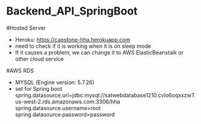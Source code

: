 # Backend_API_SpringBoot

#Hosted Server
- Heroku: https://capstone-hha.herokuapp.com
- need to check if it is working when it is on sleep mode
- If it causes a problem, we can change it to AWS ElasticBeanstalk or other cloud service

#AWS RDS
- MYSQL (Engine version: 5.7.26)
- set for Spring boot
 spring.datasource.url=jdbc:mysql://satwebdatabase1210.cvlo6oqxxzw7.us-west-2.rds.amazonaws.com:3306/hha
 spring.datasource.username=root
 spring.datasource.password=password

